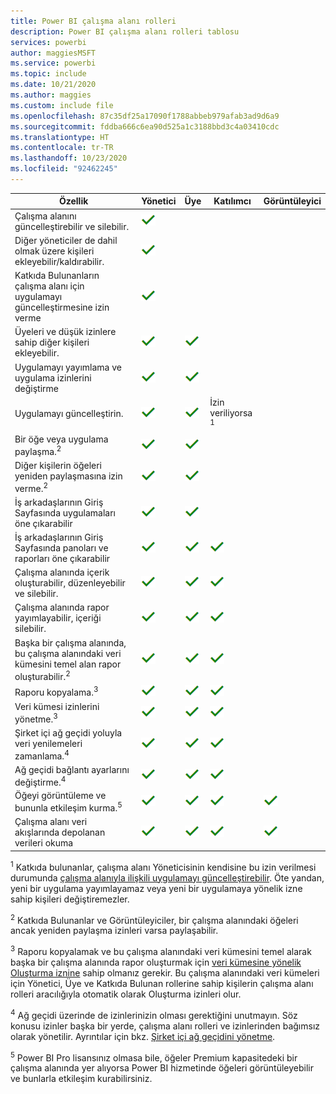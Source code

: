 ```yaml
---
title: Power BI çalışma alanı rolleri
description: Power BI çalışma alanı rolleri tablosu
services: powerbi
author: maggiesMSFT
ms.service: powerbi
ms.topic: include
ms.date: 10/21/2020
ms.author: maggies
ms.custom: include file
ms.openlocfilehash: 87c35df25a17090f1788abbeb979afab3ad9d6a9
ms.sourcegitcommit: fddba666c6ea90d525a1c3188bbd3c4a03410cdc
ms.translationtype: HT
ms.contentlocale: tr-TR
ms.lasthandoff: 10/23/2020
ms.locfileid: "92462245"
---
```

|Özellik   | Yönetici  | Üye  | Katılımcı  | Görüntüleyici |
|---|---|---|---|---|
| Çalışma alanını güncelleştirebilir ve silebilir.  | ![Evet onay işareti](media/power-bi-workspace-roles-table/green-checkmark.png) |   |   |   | 
| Diğer yöneticiler de dahil olmak üzere kişileri ekleyebilir/kaldırabilir.  |  ![Evet onay işareti](media/power-bi-workspace-roles-table/green-checkmark.png) |   |   |   |
| Katkıda Bulunanların çalışma alanı için uygulamayı güncelleştirmesine izin verme  |  ![Evet onay işareti](media/power-bi-workspace-roles-table/green-checkmark.png) |   |   |   |
| Üyeleri ve düşük izinlere sahip diğer kişileri ekleyebilir.  |  ![Evet onay işareti](media/power-bi-workspace-roles-table/green-checkmark.png) | ![Evet onay işareti](media/power-bi-workspace-roles-table/green-checkmark.png)  |   |   |
| Uygulamayı yayımlama ve uygulama izinlerini değiştirme |  ![Evet onay işareti](media/power-bi-workspace-roles-table/green-checkmark.png) | ![Evet onay işareti](media/power-bi-workspace-roles-table/green-checkmark.png)  |   |   |
| Uygulamayı güncelleştirin. |  ![Evet onay işareti](media/power-bi-workspace-roles-table/green-checkmark.png) | ![Evet onay işareti](media/power-bi-workspace-roles-table/green-checkmark.png)  |  İzin veriliyorsa <sup>1</sup>  |   |
| Bir öğe veya uygulama paylaşma.<sup>2</sup> |  ![Evet onay işareti](media/power-bi-workspace-roles-table/green-checkmark.png) | ![Evet onay işareti](media/power-bi-workspace-roles-table/green-checkmark.png)  |   |   |
| Diğer kişilerin öğeleri yeniden paylaşmasına izin verme.<sup>2</sup> |  ![Evet onay işareti](media/power-bi-workspace-roles-table/green-checkmark.png) | ![Evet onay işareti](media/power-bi-workspace-roles-table/green-checkmark.png)  |   |   |
| İş arkadaşlarının Giriş Sayfasında uygulamaları öne çıkarabilir |  ![Evet onay işareti](media/power-bi-workspace-roles-table/green-checkmark.png) | ![Evet onay işareti](media/power-bi-workspace-roles-table/green-checkmark.png)  |   |   |
| İş arkadaşlarının Giriş Sayfasında panoları ve raporları öne çıkarabilir |  ![Evet onay işareti](media/power-bi-workspace-roles-table/green-checkmark.png) | ![Evet onay işareti](media/power-bi-workspace-roles-table/green-checkmark.png)  | ![Evet onay işareti](media/power-bi-workspace-roles-table/green-checkmark.png) |   |
| Çalışma alanında içerik oluşturabilir, düzenleyebilir ve silebilir.  |  ![Evet onay işareti](media/power-bi-workspace-roles-table/green-checkmark.png) | ![Evet onay işareti](media/power-bi-workspace-roles-table/green-checkmark.png)  | ![Evet onay işareti](media/power-bi-workspace-roles-table/green-checkmark.png)  |   |
| Çalışma alanında rapor yayımlayabilir, içeriği silebilir.  |  ![Evet onay işareti](media/power-bi-workspace-roles-table/green-checkmark.png) | ![Evet onay işareti](media/power-bi-workspace-roles-table/green-checkmark.png)  | ![Evet onay işareti](media/power-bi-workspace-roles-table/green-checkmark.png)  |   |
| Başka bir çalışma alanında, bu çalışma alanındaki veri kümesini temel alan rapor oluşturabilir.<sup>2</sup> |  ![Evet onay işareti](media/power-bi-workspace-roles-table/green-checkmark.png) | ![Evet onay işareti](media/power-bi-workspace-roles-table/green-checkmark.png)  | ![Evet onay işareti](media/power-bi-workspace-roles-table/green-checkmark.png)  |   |
| Raporu kopyalama.<sup>3</sup> | ![Evet onay işareti](media/power-bi-workspace-roles-table/green-checkmark.png) | ![Evet onay işareti](media/power-bi-workspace-roles-table/green-checkmark.png) | ![Evet onay işareti](media/power-bi-workspace-roles-table/green-checkmark.png) |  |
| Veri kümesi izinlerini yönetme.<sup>3</sup> | ![Evet onay işareti](media/power-bi-workspace-roles-table/green-checkmark.png) | ![Evet onay işareti](media/power-bi-workspace-roles-table/green-checkmark.png) | ![Evet onay işareti](media/power-bi-workspace-roles-table/green-checkmark.png) |  |
| Şirket içi ağ geçidi yoluyla veri yenilemeleri zamanlama.<sup>4</sup> | ![Evet onay işareti](media/power-bi-workspace-roles-table/green-checkmark.png) | ![Evet onay işareti](media/power-bi-workspace-roles-table/green-checkmark.png) | ![Evet onay işareti](media/power-bi-workspace-roles-table/green-checkmark.png) |  |
| Ağ geçidi bağlantı ayarlarını değiştirme.<sup>4</sup> | ![Evet onay işareti](media/power-bi-workspace-roles-table/green-checkmark.png) | ![Evet onay işareti](media/power-bi-workspace-roles-table/green-checkmark.png) | ![Evet onay işareti](media/power-bi-workspace-roles-table/green-checkmark.png) |  |
| Öğeyi görüntüleme ve bununla etkileşim kurma.<sup>5</sup> |  ![Evet onay işareti](media/power-bi-workspace-roles-table/green-checkmark.png) | ![Evet onay işareti](media/power-bi-workspace-roles-table/green-checkmark.png)  | ![Evet onay işareti](media/power-bi-workspace-roles-table/green-checkmark.png)  | ![Evet onay işareti](media/power-bi-workspace-roles-table/green-checkmark.png)  |
| Çalışma alanı veri akışlarında depolanan verileri okuma | ![Evet onay işareti](media/power-bi-workspace-roles-table/green-checkmark.png) | ![Evet onay işareti](media/power-bi-workspace-roles-table/green-checkmark.png) | ![Evet onay işareti](media/power-bi-workspace-roles-table/green-checkmark.png) | ![Evet onay işareti](media/power-bi-workspace-roles-table/green-checkmark.png) |

<sup>1</sup> Katkıda bulunanlar, çalışma alanı Yöneticisinin kendisine bu izin verilmesi durumunda [çalışma alanıyla ilişkili uygulamayı güncelleştirebilir](../collaborate-share/service-create-the-new-workspaces.md#allow-contributors-to-update-the-app). Öte yandan, yeni bir uygulama yayımlayamaz veya yeni bir uygulamaya yönelik izne sahip kişileri değiştiremezler.

<sup>2</sup> Katkıda Bulunanlar ve Görüntüleyiciler, bir çalışma alanındaki öğeleri ancak yeniden paylaşma izinleri varsa paylaşabilir.

<sup>3</sup> Raporu kopyalamak ve bu çalışma alanındaki veri kümesini temel alarak başka bir çalışma alanında rapor oluşturmak için [veri kümesine yönelik Oluşturma iznine](../connect-data/service-datasets-build-permissions.md) sahip olmanız gerekir. Bu çalışma alanındaki veri kümeleri için Yönetici, Üye ve Katkıda Bulunan rollerine sahip kişilerin çalışma alanı rolleri aracılığıyla otomatik olarak Oluşturma izinleri olur.

<sup>4</sup> Ağ geçidi üzerinde de izinlerinizin olması gerektiğini unutmayın. Söz konusu izinler başka bir yerde, çalışma alanı rolleri ve izinlerinden bağımsız olarak yönetilir. Ayrıntılar için bkz. [Şirket içi ağ geçidini yönetme](/data-integration/gateway/service-gateway-manage).

<sup>5</sup> Power BI Pro lisansınız olmasa bile, öğeler Premium kapasitedeki bir çalışma alanında yer alıyorsa Power BI hizmetinde öğeleri görüntüleyebilir ve bunlarla etkileşim kurabilirsiniz.
